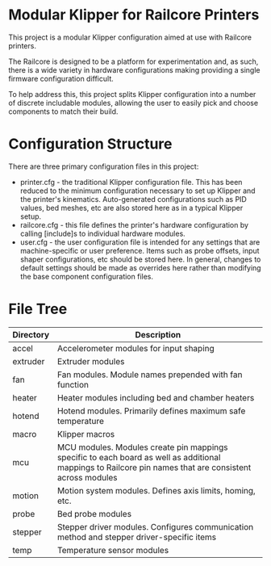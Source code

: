 # Modular Klipper for Railcore Printers

This project is a modular Klipper configuration aimed at use with Railcore printers.

The Railcore is designed to be a platform for experimentation and, as such, there is a wide variety in hardware configurations making providing a single firmware configuration difficult. 

To help address this, this project splits Klipper configuration into a number of discrete includable modules, allowing the user to easily pick and choose components to match their build.

# Configuration Structure

There are three primary configuration files in this project:

* printer.cfg - the traditional Klipper configuration file. This has been reduced to the minimum configuration necessary to set up Klipper and the printer's kinematics. Auto-generated configurations such as PID values, bed meshes, etc are also stored here as in a typical Klipper setup. 
* railcore.cfg - this file defines the printer's hardware configuration by calling [include]s to individual hardware modules.
* user.cfg - the user configuration file is intended for any settings that are machine-specific or user preference. Items such as probe offsets, input shaper configurations, etc should be stored here. In general, changes to default settings should be made as overrides here rather than modifying the base component configuration files.

# File Tree

| Directory | Description |
|-----------|-------------|
| accel     | Accelerometer modules for input shaping |
| extruder  | Extruder modules |
| fan       | Fan modules. Module names prepended with fan function |
| heater    | Heater modules including bed and chamber heaters | 
| hotend    | Hotend modules. Primarily defines maximum safe temperature |
| macro     | Klipper macros |
| mcu       | MCU modules. Modules create pin mappings specific to each board as well as additional mappings to Railcore pin names that are consistent across modules |
| motion    | Motion system modules. Defines axis limits, homing, etc. |
| probe     | Bed probe modules | 
| stepper   | Stepper driver modules. Configures communication method and stepper driver-specific items |
| temp      | Temperature sensor modules |
